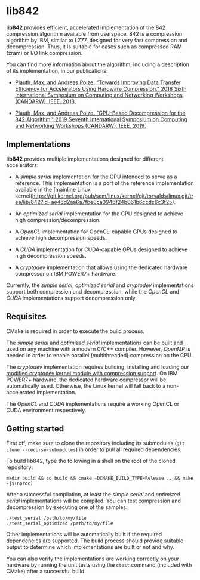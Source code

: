 # lib842

**lib842** provides efficient, accelerated implementation of the 842 compression algorithm available from userspace. 842 is a compression algorithm by IBM, similar to LZ77, designed for very fast compression and decompression. Thus, it is suitable for cases such as compressed RAM (zram) or I/O link compression.

You can find more information about the algorithm, including a description of its implementation, in our publications:

* [Plauth, Max, and Andreas Polze. "Towards Improving Data Transfer Efficiency for Accelerators Using Hardware Compression." 2018 Sixth International Symposium on Computing and Networking Workshops (CANDARW). IEEE, 2018.](https://ieeexplore.ieee.org/abstract/document/8590885)

* [Plauth, Max, and Andreas Polze. "GPU-Based Decompression for the 842 Algorithm." 2019 Seventh International Symposium on Computing and Networking Workshops (CANDARW). IEEE, 2019.](https://ieeexplore.ieee.org/abstract/document/8951729)

## Implementations

**lib842** provides multiple implementations designed for different accelerators:

* A *simple serial* implementation for the CPU intended to serve as a reference. This implementation is a port of the reference implementation available in the [mainline Linux kernel(https://git.kernel.org/pub/scm/linux/kernel/git/torvalds/linux.git/tree/lib/842?id=ae46d2aa6a7fbe8ca0946f24b061b6ccdc6c3f25).

* An *optimized serial* implementation for the CPU designed to achieve high compression/decompression.

* A *OpenCL* implementation for OpenCL-capable GPUs designed to achieve high decompression speeds.

* A *CUDA* implementation for CUDA-capable GPUs designed to achieve high decompression speeds.

* A *cryptodev* implementation that allows using the dedicated hardware compressor on IBM POWER7+ hardware.

Currently, the *simple serial*, *optimized serial* and *cryptodev* implementations support both compression and decompression, while the *OpenCL* and *CUDA* implementations support decompression only.

## Requisites

CMake is required in order to execute the build process.

The *simple serial* and *optimized serial* implementations can be built and used on any machine with a modern C/C++ compiler. However, *OpenMP* is needed in order to enable parallel (multithreaded) compression on the CPU.

The *cryptodev* implementation requires building, installing and loading our [modified cryptodev kernel module with compression support](https://github.com/joanbm/cryptodev-linux). On IBM POWER7+ hardware, the dedicated hardware compressor will be automatically used. Otherwise, the Linux kernel will fall back to a non-accelerated implementation.

The *OpenCL* and *CUDA* implementations require a working OpenCL or CUDA environment respectively.

## Getting started

First off, make sure to clone the repository including its submodules (`git clone --recurse-submodules`) in order to pull all required dependencies.

To build lib842, type the following in a shell on the root of the cloned repository:
```
mkdir build && cd build && cmake -DCMAKE_BUILD_TYPE=Release .. && make -j$(nproc)
```

After a successful compilation, at least the *simple serial* and *optimized serial* implementations will be compiled. You can test compression and decompression by executing one of the samples:
```
./test_serial /path/to/my/file
./test_serial_optimized /path/to/my/file
```

Other implementations will be automatically built if the required dependencies are supported. The build process should provide suitable output to determine which implementations are built or not and why.

You can also verify the implementations are working correctly on your hardware by running the unit tests using the `ctest` command (included with CMake) after a successful build.

